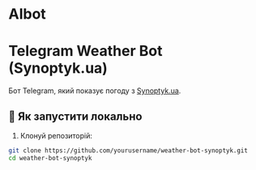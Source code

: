 # AIbot
# Telegram Weather Bot (Synoptyk.ua)

Бот Telegram, який показує погоду з [Synoptyk.ua](https://sinoptik.ua/).

## 🚀 Як запустити локально

1. Клонуй репозиторій:
```bash
git clone https://github.com/yourusername/weather-bot-synoptyk.git
cd weather-bot-synoptyk
